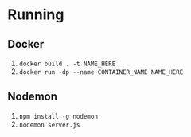 # Running
## Docker
1. `docker build . -t NAME_HERE`
2. `docker run -dp --name CONTAINER_NAME NAME_HERE`

## Nodemon
1. `npm install -g nodemon`
2. `nodemon server.js`